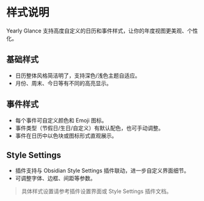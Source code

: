 # 样式说明

Yearly Glance 支持高度自定义的日历和事件样式，让你的年度视图更美观、个性化。

## 基础样式

- 日历整体风格简洁明了，支持深色/浅色主题自适应。
- 月份、周末、今日等有不同的高亮显示。

## 事件样式

- 每个事件可自定义颜色和 Emoji 图标。
- 事件类型（节假日/生日/自定义）有默认配色，也可手动调整。
- 事件在日历中以色块或图标形式直观展示。

## Style Settings

- 插件支持与 Obsidian Style Settings 插件联动，进一步自定义界面细节。
- 可调整字体、边框、间距等参数。

> 具体样式设置请参考插件设置界面或 Style Settings 插件文档。
